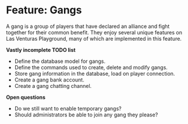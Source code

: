 # Feature: Gangs
A gang is a group of players that have declared an alliance and fight together for their common
benefit. They enjoy several unique features on Las Venturas Playground, many of which are
implemented in this feature.

**Vastly incomplete TODO list**
  - Define the database model for gangs.
  - Define the commands used to create, delete and modify gangs.
  - Store gang information in the database, load on player connection.
  - Create a gang bank account.
  - Create a gang chatting channel.

**Open questions**
  - Do we still want to enable temporary gangs?
  - Should administrators be able to join any gang they please?
